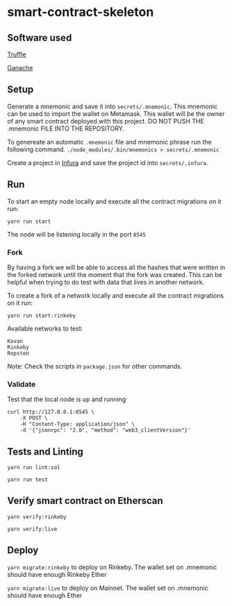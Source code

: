 # smart-contract-skeleton

## Software used

[Truffle](https://www.trufflesuite.com/docs/truffle/overview)

[Ganache](https://www.trufflesuite.com/docs/ganache/overview)

## Setup

Generate a mnemonic and save it into `secrets/.mnemonic`. This mnemonic can be used to import the wallet on Metamask. This wallet will be the owner of any
smart contract deployed with this project. DO NOT PUSH THE .mnemonic FILE INTO THE REPOSITORY.

To genereate an automatic `.mnemonic` file and mnemonic phrase run the following command.
`./node_modules/.bin/mnemonics > secrets/.mnemonic`

Create a project in [Infura](https://infura.io/) and save the project id into `secrets/.infura`.

## Run

To start an empty node locally and execute all the contract migrations on it run:

`yarn run start`

The node will be listening locally in the port `8545`

### Fork

By having a fork we will be able to access all the hashes that were written in the forked network until the moment that the fork was created. This can be helpful when trying to do test with data that lives in another network.

To create a fork of a network locally and execute all the contract migrations on it run:

`yarn run start:rinkeby`

Available networks to test:

```
Kovan
Rinkeby
Ropsten
```

Note: Check the scripts in `package.json` for other commands.

### Validate

Test that the local node is up and running

```
curl http://127.0.0.1:8545 \
    -X POST \
    -H "Content-Type: application/json" \
    -d '{"jsonrpc": "2.0", "method": "web3_clientVersion"}'
```

## Tests and Linting

`yarn run lint:sol`

`yarn run test`

## Verify smart contract on Etherscan

`yarn verify:rinkeby`

`yarn verify:live`

## Deploy

`yarn migrate:rinkeby` to deploy on Rinkeby. The wallet set on .mnemonic should have enough Rinkeby Ether

`yarn migrate:live` to deploy on Mainnet. The wallet set on .mnemonic should have enough Ether
